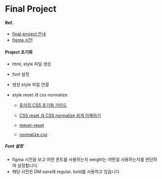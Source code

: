 # Final Project



#### Ref.

* [final-project 안내](https://edu.goorm.io/learn/lecture/20583/%EA%B9%80%EB%B2%84%EA%B7%B8%EC%9D%98-html-css%EB%8A%94-%EC%9E%AC%EB%B0%8C%EB%8B%A4/lesson/986697/final-project-%EC%95%88%EB%82%B4)
* [figma 시안](https://www.figma.com/file/AFKGcPVcVUCeGFT7UwWJAv/%5B%EA%B9%80%EB%B2%84%EA%B7%B8%EC%9D%98-CSS%EB%8A%94-%EC%9E%AC%EB%B0%8C%EB%8B%A4%5D-Final-Project?node-id=1228%3A348)



#### Project 초기화

* html, style 파일 생성

* font 설정

* 생성 style 파일 연결

* style reset 과  css normalize

  - [토미집 CSS 초기화 가이드](https://blog.tommyzip.co.kr/code/css-initialization-guide/)

  - [CSS reset 과 CSS normalize 쉽게 이해하기](https://hleecaster.com/css-reset-normalize/)
  - [meyer-reset](https://cdnjs.com/libraries/meyer-reset)
  - [normalize.css](https://necolas.github.io/normalize.css/)



##### Font 설정

* figma 시안을 보고 어떤 폰트를 사용하는지 weight는 어떤걸 사용하는지를 판단하여 설정합니다.
* 해당 시안은 DM sans에 regular, bold를 사용하고 있습니다.